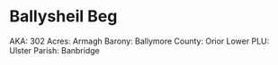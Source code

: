 # Ballysheil Beg

AKA: 302
Acres: Armagh
Barony: Ballymore
County: Orior Lower
PLU: Ulster
Parish: Banbridge